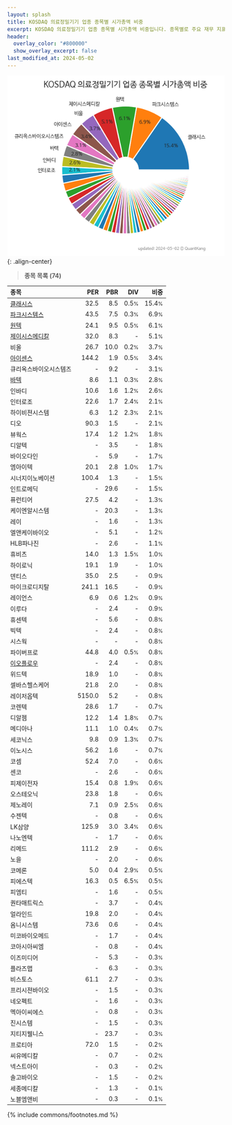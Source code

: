 ```yaml
---
layout: splash
title: KOSDAQ 의료정밀기기 업종 종목별 시가총액 비중
excerpt: KOSDAQ 의료정밀기기 업종 종목별 시가총액 비중입니다. 종목별로 주요 재무 지표를 함께 표시합니다.
header:
  overlay_color: "#800000"
  show_overlay_excerpt: false
last_modified_at: 2024-05-02
---
```



![KOSDAQ 의료정밀기기 업종 종목별 시가총액 비중](/stats/sector/images/kosdaq_업종_의료정밀기기_종목.png){: .align-center}


> **종목 목록 (74)**<a id="list"></a>

| **종목** | **PER** | **PBR** | **DIV** | **비중** |
| :------- | ------: | ------: | ------: | -------: |
| [클래시스](/214150/) | 32.5 | 8.5 | 0.5<small>%</small> | 15.4<small>%</small> |
| [파크시스템스](/140860/) | 43.5 | 7.5 | 0.3<small>%</small> | 6.9<small>%</small> |
| [원텍](/336570/) | 24.1 | 9.5 | 0.5<small>%</small> | 6.1<small>%</small> |
| [제이시스메디칼](/287410/) | 32.0 | 8.3 | - | 5.1<small>%</small> |
| 비올 | 26.7 | 10.0 | 0.2<small>%</small> | 3.7<small>%</small> |
| [아이센스](/099190/) | 144.2 | 1.9 | 0.5<small>%</small> | 3.4<small>%</small> |
| 큐리옥스바이오시스템즈 | - | 9.2 | - | 3.1<small>%</small> |
| [바텍](/043150/) | 8.6 | 1.1 | 0.3<small>%</small> | 2.8<small>%</small> |
| 인바디 | 10.6 | 1.6 | 1.2<small>%</small> | 2.6<small>%</small> |
| 인터로조 | 22.6 | 1.7 | 2.4<small>%</small> | 2.1<small>%</small> |
| 하이비젼시스템 | 6.3 | 1.2 | 2.3<small>%</small> | 2.1<small>%</small> |
| 디오 | 90.3 | 1.5 | - | 2.1<small>%</small> |
| 뷰웍스 | 17.4 | 1.2 | 1.2<small>%</small> | 1.8<small>%</small> |
| 디알텍 | - | 3.5 | - | 1.8<small>%</small> |
| 바이오다인 | - | 5.9 | - | 1.7<small>%</small> |
| 엠아이텍 | 20.1 | 2.8 | 1.0<small>%</small> | 1.7<small>%</small> |
| 시너지이노베이션 | 100.4 | 1.3 | - | 1.5<small>%</small> |
| 인트로메딕 | - | 29.6 | - | 1.5<small>%</small> |
| 퓨런티어 | 27.5 | 4.2 | - | 1.3<small>%</small> |
| 케이엔알시스템 | - | 20.3 | - | 1.3<small>%</small> |
| 레이 | - | 1.6 | - | 1.3<small>%</small> |
| 엘앤케이바이오 | - | 5.1 | - | 1.2<small>%</small> |
| HLB파나진 | - | 2.6 | - | 1.1<small>%</small> |
| 휴비츠 | 14.0 | 1.3 | 1.5<small>%</small> | 1.0<small>%</small> |
| 하이로닉 | 19.1 | 1.9 | - | 1.0<small>%</small> |
| 덴티스 | 35.0 | 2.5 | - | 0.9<small>%</small> |
| 마이크로디지탈 | 241.1 | 16.5 | - | 0.9<small>%</small> |
| 레이언스 | 6.9 | 0.6 | 1.2<small>%</small> | 0.9<small>%</small> |
| 이루다 | - | 2.4 | - | 0.9<small>%</small> |
| 휴센텍 | - | 5.6 | - | 0.8<small>%</small> |
| 빅텍 | - | 2.4 | - | 0.8<small>%</small> |
| 시스웍 | - | - | - | 0.8<small>%</small> |
| 파이버프로 | 44.8 | 4.0 | 0.5<small>%</small> | 0.8<small>%</small> |
| [이오플로우](/294090/) | - | 2.4 | - | 0.8<small>%</small> |
| 위드텍 | 18.9 | 1.0 | - | 0.8<small>%</small> |
| 셀바스헬스케어 | 21.8 | 2.0 | - | 0.8<small>%</small> |
| 레이저옵텍 | 5150.0 | 5.2 | - | 0.8<small>%</small> |
| 코렌텍 | 28.6 | 1.7 | - | 0.7<small>%</small> |
| 디알젬 | 12.2 | 1.4 | 1.8<small>%</small> | 0.7<small>%</small> |
| 메디아나 | 11.1 | 1.0 | 0.4<small>%</small> | 0.7<small>%</small> |
| 세코닉스 | 9.8 | 0.9 | 1.3<small>%</small> | 0.7<small>%</small> |
| 이노시스 | 56.2 | 1.6 | - | 0.7<small>%</small> |
| 코셈 | 52.4 | 7.0 | - | 0.6<small>%</small> |
| 센코 | - | 2.6 | - | 0.6<small>%</small> |
| 피제이전자 | 15.4 | 0.8 | 1.9<small>%</small> | 0.6<small>%</small> |
| 오스테오닉 | 23.8 | 1.8 | - | 0.6<small>%</small> |
| 제노레이 | 7.1 | 0.9 | 2.5<small>%</small> | 0.6<small>%</small> |
| 수젠텍 | - | 0.8 | - | 0.6<small>%</small> |
| LK삼양 | 125.9 | 3.0 | 3.4<small>%</small> | 0.6<small>%</small> |
| 나노엔텍 | - | 1.7 | - | 0.6<small>%</small> |
| 리메드 | 111.2 | 2.9 | - | 0.6<small>%</small> |
| 노을 | - | 2.0 | - | 0.6<small>%</small> |
| 코메론 | 5.0 | 0.4 | 2.9<small>%</small> | 0.5<small>%</small> |
| 피에스텍 | 16.3 | 0.5 | 6.5<small>%</small> | 0.5<small>%</small> |
| 피엠티 | - | 1.6 | - | 0.5<small>%</small> |
| 퀀타매트릭스 | - | 3.7 | - | 0.4<small>%</small> |
| 얼라인드 | 19.8 | 2.0 | - | 0.4<small>%</small> |
| 옴니시스템 | 73.6 | 0.6 | - | 0.4<small>%</small> |
| 미코바이오메드 | - | 1.7 | - | 0.4<small>%</small> |
| 코아시아씨엠 | - | 0.8 | - | 0.4<small>%</small> |
| 이즈미디어 | - | 5.3 | - | 0.3<small>%</small> |
| 플라즈맵 | - | 6.3 | - | 0.3<small>%</small> |
| 비스토스 | 61.1 | 2.7 | - | 0.3<small>%</small> |
| 프리시젼바이오 | - | 1.5 | - | 0.3<small>%</small> |
| 네오펙트 | - | 1.6 | - | 0.3<small>%</small> |
| 멕아이씨에스 | - | 0.8 | - | 0.3<small>%</small> |
| 진시스템 | - | 1.5 | - | 0.3<small>%</small> |
| 지티지웰니스 | - | 23.7 | - | 0.3<small>%</small> |
| 프로티아 | 72.0 | 1.5 | - | 0.2<small>%</small> |
| 씨유메디칼 | - | 0.7 | - | 0.2<small>%</small> |
| 넥스트아이 | - | 0.3 | - | 0.2<small>%</small> |
| 솔고바이오 | - | 1.5 | - | 0.2<small>%</small> |
| 세종메디칼 | - | 1.3 | - | 0.1<small>%</small> |
| 노블엠앤비 | - | 0.3 | - | 0.1<small>%</small> |

{% include commons/footnotes.md %}
